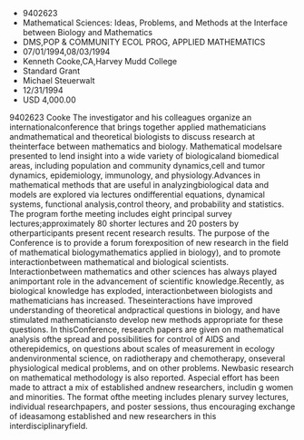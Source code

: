 
* 9402623
* Mathematical Sciences: Ideas, Problems, and Methods at the Interface between Biology and Mathematics
* DMS,POP & COMMUNITY ECOL PROG, APPLIED MATHEMATICS
* 07/01/1994,08/03/1994
* Kenneth Cooke,CA,Harvey Mudd College
* Standard Grant
* Michael Steuerwalt
* 12/31/1994
* USD 4,000.00

9402623 Cooke The investigator and his colleagues organize an
internationalconference that brings together applied mathematicians
andmathematical and theoretical biologists to discuss research at theinterface
between mathematics and biology. Mathematical modelsare presented to lend
insight into a wide variety of biologicaland biomedical areas, including
population and community dynamics,cell and tumor dynamics, epidemiology,
immunology, and physiology.Advances in mathematical methods that are useful in
analyzingbiological data and models are explored via lectures ondifferential
equations, dynamical systems, functional analysis,control theory, and
probability and statistics. The program forthe meeting includes eight principal
survey lectures;approximately 80 shorter lectures and 20 posters by
otherparticipants present recent research results. The purpose of the Conference
is to provide a forum forexposition of new research in the field of mathematical
biologymathematics applied in biology), and to promote interactionbetween
mathematical and biological scientists. Interactionbetween mathematics and other
sciences has always played animportant role in the advancement of scientific
knowledge.Recently, as biological knowledge has exploded, interactionbetween
biologists and mathematicians has increased. Theseinteractions have improved
understanding of theoretical andpractical questions in biology, and have
stimulated mathematiciansto develop new methods appropriate for these questions.
In thisConference, research papers are given on mathematical analysis ofthe
spread and possibilities for control of AIDS and otherepidemics, on questions
about scales of measurement in ecology andenvironmental science, on radiotherapy
and chemotherapy, onseveral physiological medical problems, and on other
problems. Newbasic research on mathematical methodology is also reported.
Aspecial effort has been made to attract a mix of established andnew
researchers, includin g women and minorities. The format ofthe meeting includes
plenary survey lectures, individual researchpapers, and poster sessions, thus
encouraging exchange of ideasamong established and new researchers in this
interdisciplinaryfield.
